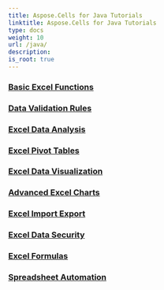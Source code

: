 ```yaml
---
title: Aspose.Cells for Java Tutorials
linktitle: Aspose.Cells for Java Tutorials
type: docs
weight: 10
url: /java/
description:
is_root: true
---
```


### [Basic Excel Functions](./basic-excel-functions/)

### [Data Validation Rules](./data-validation-rules/)

### [Excel Data Analysis](./excel-data-analysis/)

### [Excel Pivot Tables](./excel-pivot-tables/)

### [Excel Data Visualization](./excel-data-visualization/)

### [Advanced Excel Charts](./advanced-excel-charts/)

### [Excel Import Export](./excel-import-export/)

### [Excel Data Security](./excel-data-security/)

### [Excel Formulas](./excel-formulas/)

### [Spreadsheet Automation](./spreadsheet-automation/)
